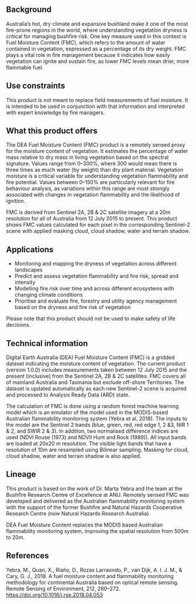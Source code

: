 ## Background

Australia’s hot, dry climate and expansive bushland make it one of the most fire-prone regions in the world, where understanding vegetation dryness is critical for managing bushfire risk. 
One key measure used in this context is Fuel Moisture Content (FMC), which refers to the amount of water contained in vegetation, expressed as a percentage of its dry weight. FMC plays a vital role in fire management because it indicates how easily vegetation can ignite and sustain fire, as lower FMC levels mean drier, more flammable fuel.

## Use constraints

This product is not meant to replace field measurements of fuel moisture. It is intended to be used in conjunction with that information and interpreted with expert knowledge by fire managers.

## What this product offers

The DEA Fuel Moisture Content (FMC) product is a remotely sensed proxy for the moisture content of vegetation. It estimates the percentage of water mass relative to dry mass in living vegetation based on the spectral signature. Values range from 0–300%, where 300 would mean there is three times as much water (by weight) than dry plant material. Vegetation moisture is a critical variable for understanding vegetation flammability and fire potential. Values between 0–150% are particularly relevant for fire behaviour analysis, as variations within this range are most strongly associated with changes in vegetation flammability and the likelihood of ignition.

FMC is derived from Sentinel 2A, 2B & 2C satellite imagery at a 20m resolution for all of Australia from 12 July 2015 to present. This product shows FMC values calculated for each pixel in the corresponding Sentinel-2 scene with applied masking cloud, cloud shadow, water and terrain shadow.

## Applications

* Monitoring and mapping the dryness of vegetation across different landscapes
* Predict and assess vegetation flammability and fire risk, spread and intensity
* Modelling fire risk over time and across different ecosystems with changing climate conditions
* Prioritise and evaluate fire, forestry and utility agency management based on the dryness and fire risk of vegetation

Please note that this product should not be used to make safety of life decisions.

## Technical information

Digital Earth Australia (DEA) Fuel Moisture Content (FMC) is a gridded dataset indicating the moisture content of vegetation. The current product (version 1.0.0) includes measurements taken between 12 July 2015 and the present (inclusive) from the Sentinel 2A, 2B & 2C satellites. FMC covers all of mainland Australia and Tasmania but exclude off-shore Territories. The dataset is updated automatically as each new Sentinel-2 scene is acquired and processed to Analysis Ready Data (ARD) state.

The calculation of FMC is done using a random forest machine learning model which is an emulator of the model used in the MODIS-based Australian flammability monitoring system (Yebra et al, 2018). The inputs to the model are the Sentinel 2 bands (blue, green, red, red edge 1, 2 &3, NIR 1 & 2, and SWIR 2 & 3). In addition, two normalised difference indices are used (NDVI Rouse (1973) and NDVII Hunt and Rock (1989)). All input bands are loaded at 20x20 m resolution. The visible light bands that have a resolution of 10m are resampled using Bilinear sampling. Masking for cloud, cloud shadow, water and terrain shadow is also applied.

## Lineage

This product is based on the work of Dr. Marta Yebra and the team at the Bushfire Research Centre of Excellence at ANU. Remotely sensed FMC was developed and delivered as the Australian flammability monitoring system with the support of the former Bushfire and Natural Hazards Cooperative Research Centre (now Natural Hazards Research Australia).

DEA Fuel Moisture Content replaces the MODIS based Australian flammability monitoring system, improving the spatial resolution from 500m to 20m.

## References

Yebra, M., Quan, X., Riaño, D., Rozas Larraondo, P., van Dijk, A. I. J. M., & Cary, G. J., 2018. A fuel moisture content and flammability monitoring methodology for continental Australia based on optical remote sensing. Remote Sensing of Environment, 212, 260–272. https://doi.org/10.1016/j.rse.2018.04.053

